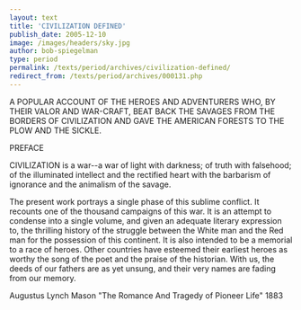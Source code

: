 ```yaml
---
layout: text
title: 'CIVILIZATION DEFINED'
publish_date: 2005-12-10
image: /images/headers/sky.jpg
author: bob-spiegelman
type: period
permalink: /texts/period/archives/civilization-defined/
redirect_from: /texts/period/archives/000131.php
---
```


A POPULAR ACCOUNT OF THE HEROES AND ADVENTURERS
WHO, BY THEIR VALOR AND WAR-CRAFT, BEAT BACK THE SAVAGES FROM THE
BORDERS OF CIVILIZATION AND GAVE THE AMERICAN FORESTS
TO THE PLOW AND THE SICKLE.

PREFACE

CIVILIZATION is a war--a war of light with darkness; of truth with falsehood; of the illuminated intellect and the rectified heart with the barbarism of ignorance and the animalism of the savage.

The present work portrays a single phase of this sublime conflict. It recounts one of the thousand campaigns of this war. It is an attempt to condense into a single volume, and given an adequate literary expression to, the thrilling history of the struggle between the White man and the Red man for the possession of this continent. It is also intended to be a memorial to a race of heroes. Other countries have esteemed their earliest heroes as worthy the song of the poet and the praise of the historian. With us, the deeds of our fathers are as yet unsung, and their very names are fading from our memory.

Augustus Lynch Mason
"The Romance And Tragedy of Pioneer Life"
1883
